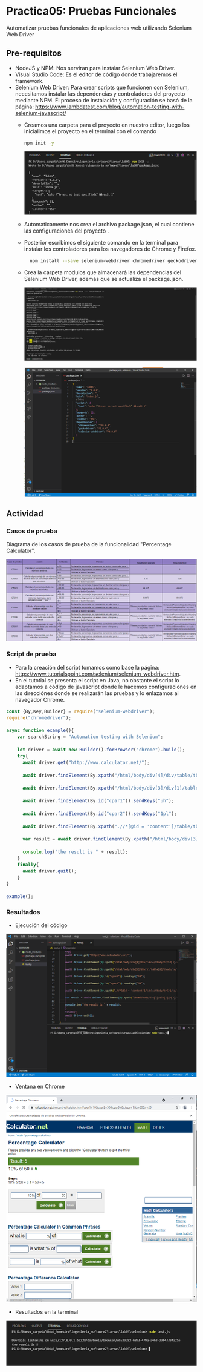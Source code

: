 # Practica05: Pruebas Funcionales
Automatizar pruebas funcionales de aplicaciones web utilizando Selenium Web Driver

## Pre-requisitos
+ NodeJS y NPM: Nos serviran para instalar Selenium Web Driver. 
+ Visual Studio Code: Es el editor de código donde trabajaremos el framework.
+ Selenium Web Driver: Para crear scripts que funcionen con Selenium, necesitamos instalar las dependencias y controladores del proyecto mediante NPM.
  El proceso de instalación y configuración se basó de la página: https://www.lambdatest.com/blog/automation-testing-with-selenium-javascript/
  + Creamos una carpeta para el proyecto en nuestro editor, luego los inicialimos el proyecto en el terminal con el comando
      ```bash
      npm init -y
      ```
      
    ![HI](https://github.com/ImaMos01/IS_II_Practica05/blob/main/imagenes/jason.png)
      
  + Automaticamente nos crea el archivo package.json, el cual contiene las configuraciones del proyecto .
  + Posterior escribimos el siguiente comando en la terminal para instalar los controladores para los navegadores de Chrome y Firefox.
      ```bash
        npm install --save selenium-webdriver chromedriver geckodriver
      ```
  + Crea la carpeta modulos que almacenará las dependencias del Selenium Web Driver, además que se actualiza el package.json.

    ![HI](https://github.com/ImaMos01/IS_II_Practica05/blob/main/imagenes/selenium.png)

    ![HI](https://github.com/ImaMos01/IS_II_Practica05/blob/main/imagenes/actualizado.png)

## Actividad
### Casos de prueba
Diagrama de los casos de prueba de la funcionalidad "Percentage Calculator".

![HI](https://github.com/ImaMos01/IS_II_Practica05/blob/main/imagenes/casosPruebas.png)

### Script de prueba
+ Para la creación del script tomamos como base la página: https://www.tutorialspoint.com/selenium/selenium_webdriver.htm.
+ En el tutotial se presenta el script en Java, no obstante el script lo adaptamos a código de javascript donde le hacemos configuraciones en las direcciónes donde se realizarán las pruebas y lo enlazamos al navegador Chrome.
      
```js
const {By,Key,Builder} = require("selenium-webdriver");
require("chromedriver");

async function example(){
    var searchString = "Automation testing with Selenium";
 
    let driver = await new Builder().forBrowser("chrome").build();
    try{
      await driver.get("http://www.calculator.net/");

      await driver.findElement(By.xpath("/html/body/div[4]/div/table/tbody/tr/td[3]/div[2]/a")).click();

      await driver.findElement(By.xpath("/html/body/div[3]/div[1]/table[2]/tbody/tr/td/div[3]/a")).click();

      await driver.findElement(By.id("cpar1")).sendKeys("uh");

      await driver.findElement(By.id("cpar2")).sendKeys("1pl");

      await driver.findElement(By.xpath(".//*[@id = 'content']/table/tbody/tr[2]/td/input[2]")).click();

      var result = await driver.findElement(By.xpath("/html/body/div[3]/div[1]/p[2]/font/b")).getText();

      console.log("the result is " + result);
    }
    finally{
      await driver.quit();
    }
}

example();
```

### Resultados
+ Ejecución del código

![HI](https://github.com/ImaMos01/IS_II_Practica05/blob/main/imagenes/ejec.png)

+ Ventana en Chrome

![HI](https://github.com/ImaMos01/IS_II_Practica05/blob/main/imagenes/pagina.png)

+ Resultados en la terminal

![HI](https://github.com/ImaMos01/IS_II_Practica05/blob/main/imagenes/resPrueba.png)
